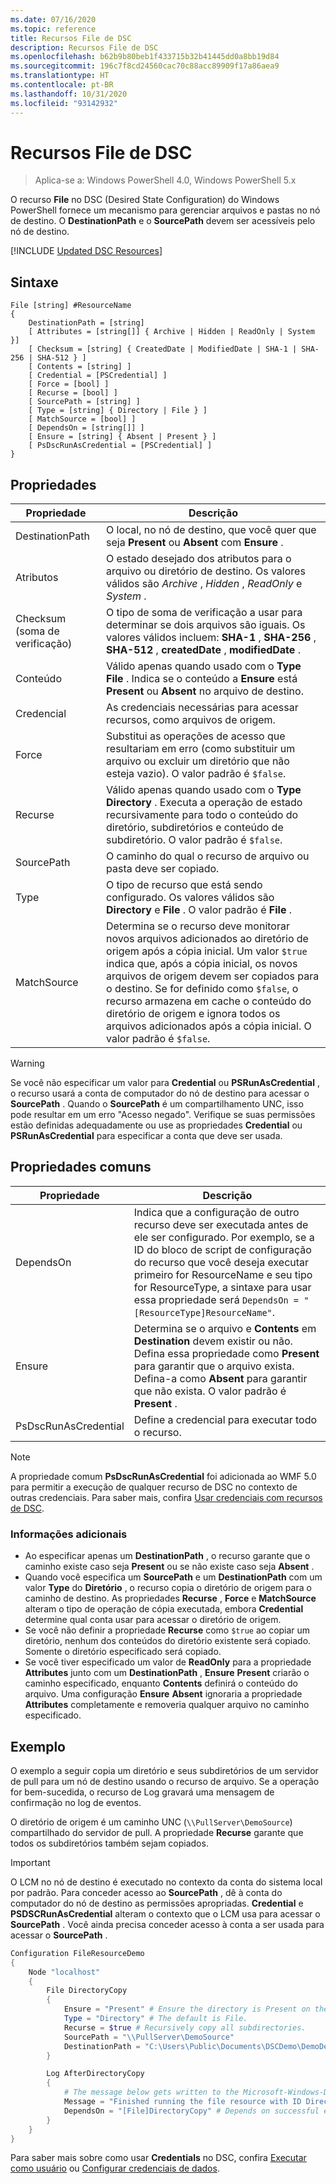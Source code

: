 ```yaml
---
ms.date: 07/16/2020
ms.topic: reference
title: Recursos File de DSC
description: Recursos File de DSC
ms.openlocfilehash: b62b9b80beb1f433715b32b41445dd0a8bb19d84
ms.sourcegitcommit: 196c7f8cd24560cac70c88acc89909f17a86aea9
ms.translationtype: HT
ms.contentlocale: pt-BR
ms.lasthandoff: 10/31/2020
ms.locfileid: "93142932"
---
```

# <a name="dsc-file-resource"></a>Recursos File de DSC

> Aplica-se a: Windows PowerShell 4.0, Windows PowerShell 5.x

O recurso **File** no DSC (Desired State Configuration) do Windows PowerShell fornece um mecanismo para gerenciar arquivos e pastas no nó de destino. O **DestinationPath** e o **SourcePath** devem ser acessíveis pelo nó de destino.

[!INCLUDE [Updated DSC Resources](../../../../../includes/dsc-resources.md)]

## <a name="syntax"></a>Sintaxe

```Syntax
File [string] #ResourceName
{
    DestinationPath = [string]
    [ Attributes = [string[]] { Archive | Hidden | ReadOnly | System }]
    [ Checksum = [string] { CreatedDate | ModifiedDate | SHA-1 | SHA-256 | SHA-512 } ]
    [ Contents = [string] ]
    [ Credential = [PSCredential] ]
    [ Force = [bool] ]
    [ Recurse = [bool] ]
    [ SourcePath = [string] ]
    [ Type = [string] { Directory | File } ]
    [ MatchSource = [bool] ]
    [ DependsOn = [string[]] ]
    [ Ensure = [string] { Absent | Present } ]
    [ PsDscRunAsCredential = [PSCredential] ]
}
```

## <a name="properties"></a>Propriedades

|Propriedade |Descrição |
|---|---|
|DestinationPath |O local, no nó de destino, que você quer que seja **Present** ou **Absent** com **Ensure** . |
|Atributos |O estado desejado dos atributos para o arquivo ou diretório de destino. Os valores válidos são _Archive_ , _Hidden_ , _ReadOnly_ e _System_ . |
|Checksum (soma de verificação) |O tipo de soma de verificação a usar para determinar se dois arquivos são iguais. Os valores válidos incluem: **SHA-1** , **SHA-256** , **SHA-512** , **createdDate** , **modifiedDate** . |
|Conteúdo |Válido apenas quando usado com o **Type** **File** . Indica se o conteúdo a **Ensure** está **Present** ou **Absent** no arquivo de destino. |
|Credencial |As credenciais necessárias para acessar recursos, como arquivos de origem. |
|Force |Substitui as operações de acesso que resultariam em erro (como substituir um arquivo ou excluir um diretório que não esteja vazio). O valor padrão é `$false`. |
|Recurse |Válido apenas quando usado com o **Type** **Directory** . Executa a operação de estado recursivamente para todo o conteúdo do diretório, subdiretórios e conteúdo de subdiretório. O valor padrão é `$false`. |
|SourcePath |O caminho do qual o recurso de arquivo ou pasta deve ser copiado. |
|Type |O tipo de recurso que está sendo configurado. Os valores válidos são **Directory** e **File** . O valor padrão é **File** . |
|MatchSource |Determina se o recurso deve monitorar novos arquivos adicionados ao diretório de origem após a cópia inicial. Um valor `$true` indica que, após a cópia inicial, os novos arquivos de origem devem ser copiados para o destino. Se for definido como `$false`, o recurso armazena em cache o conteúdo do diretório de origem e ignora todos os arquivos adicionados após a cópia inicial. O valor padrão é `$false`. |

> [!WARNING]
> Se você não especificar um valor para **Credential** ou **PSRunAsCredential** , o recurso usará a conta de computador do nó de destino para acessar o **SourcePath** . Quando o **SourcePath** é um compartilhamento UNC, isso pode resultar em um erro "Acesso negado". Verifique se suas permissões estão definidas adequadamente ou use as propriedades **Credential** ou **PSRunAsCredential** para especificar a conta que deve ser usada.

## <a name="common-properties"></a>Propriedades comuns

|Propriedade |Descrição |
|---|---|
|DependsOn |Indica que a configuração de outro recurso deve ser executada antes de ele ser configurado. Por exemplo, se a ID do bloco de script de configuração do recurso que você deseja executar primeiro for ResourceName e seu tipo for ResourceType, a sintaxe para usar essa propriedade será `DependsOn = "[ResourceType]ResourceName"`. |
|Ensure |Determina se o arquivo e **Contents** em **Destination** devem existir ou não. Defina essa propriedade como **Present** para garantir que o arquivo exista. Defina-a como **Absent** para garantir que não exista. O valor padrão é **Present** . |
|PsDscRunAsCredential |Define a credencial para executar todo o recurso. |

> [!NOTE]
> A propriedade comum **PsDscRunAsCredential** foi adicionada ao WMF 5.0 para permitir a execução de qualquer recurso de DSC no contexto de outras credenciais. Para saber mais, confira [Usar credenciais com recursos de DSC](../../../configurations/runasuser.md).

### <a name="additional-information"></a>Informações adicionais

- Ao especificar apenas um **DestinationPath** , o recurso garante que o caminho existe caso seja **Present** ou se não existe caso seja **Absent** .
- Quando você especifica um **SourcePath** e um **DestinationPath** com um valor **Type** do **Diretório** , o recurso copia o diretório de origem para o caminho de destino. As propriedades **Recurse** , **Force** e **MatchSource** alteram o tipo de operação de cópia executada, embora **Credential** determine qual conta usar para acessar o diretório de origem.
- Se você não definir a propriedade **Recurse** como `$true` ao copiar um diretório, nenhum dos conteúdos do diretório existente será copiado. Somente o diretório especificado será copiado.
- Se você tiver especificado um valor de **ReadOnly** para a propriedade **Attributes** junto com um **DestinationPath** , **Ensure** **Present** criarão o caminho especificado, enquanto **Contents** definirá o conteúdo do arquivo. Uma configuração **Ensure** **Absent** ignoraria a propriedade **Attributes** completamente e removeria qualquer arquivo no caminho especificado.

## <a name="example"></a>Exemplo

O exemplo a seguir copia um diretório e seus subdiretórios de um servidor de pull para um nó de destino usando o recurso de arquivo. Se a operação for bem-sucedida, o recurso de Log gravará uma mensagem de confirmação no log de eventos.

O diretório de origem é um caminho UNC (`\\PullServer\DemoSource`) compartilhado do servidor de pull. A propriedade **Recurse** garante que todos os subdiretórios também sejam copiados.

> [!IMPORTANT]
> O LCM no nó de destino é executado no contexto da conta do sistema local por padrão. Para conceder acesso ao **SourcePath** , dê à conta do computador do nó de destino as permissões apropriadas. **Credential** e **PSDSCRunAsCredential** alteram o contexto que o LCM usa para acessar o **SourcePath** . Você ainda precisa conceder acesso à conta a ser usada para acessar o **SourcePath** .

```powershell
Configuration FileResourceDemo
{
    Node "localhost"
    {
        File DirectoryCopy
        {
            Ensure = "Present" # Ensure the directory is Present on the target node.
            Type = "Directory" # The default is File.
            Recurse = $true # Recursively copy all subdirectories.
            SourcePath = "\\PullServer\DemoSource"
            DestinationPath = "C:\Users\Public\Documents\DSCDemo\DemoDestination"
        }

        Log AfterDirectoryCopy
        {
            # The message below gets written to the Microsoft-Windows-Desired State Configuration/Analytic log
            Message = "Finished running the file resource with ID DirectoryCopy"
            DependsOn = "[File]DirectoryCopy" # Depends on successful execution of the File resource.
        }
    }
}
```

Para saber mais sobre como usar **Credentials** no DSC, confira [Executar como usuário](../../../configurations/runAsUser.md) ou [Configurar credenciais de dados](../../../configurations/configDataCredentials.md).
